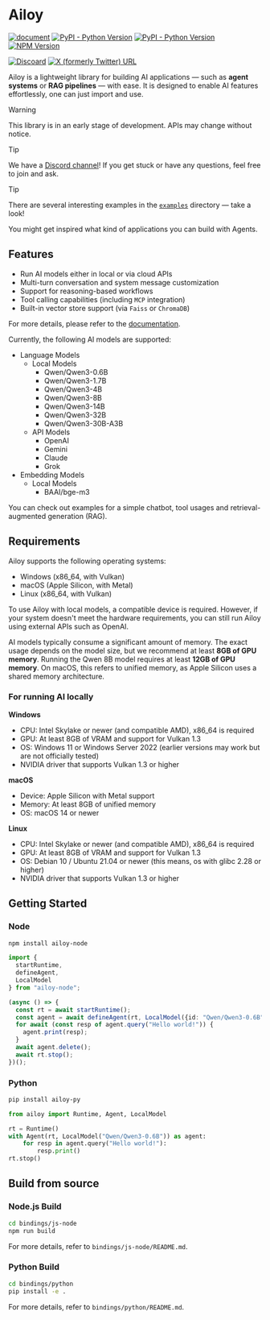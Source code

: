 # Ailoy

[![document](https://img.shields.io/badge/document-latest-2ea44f)](https://brekkylab.github.io/ailoy/)
[![PyPI - Python Version](https://img.shields.io/pypi/pyversions/ailoy-py)](https://pypi.org/project/ailoy-py/)
[![PyPI - Python Version](https://img.shields.io/pypi/v/ailoy-py)](https://pypi.org/project/ailoy-py/)
[![NPM Version](https://img.shields.io/npm/v/ailoy-node)](https://www.npmjs.com/package/ailoy-node)

[![Discoard](https://img.shields.io/badge/Discord-7289DA?logo=discord&logoColor=white)](https://discord.gg/27rx3EJy3P)
[![X (formerly Twitter) URL](https://img.shields.io/twitter/url?url=https%3A%2F%2Fx.com%2Failoy_co)](https://x.com/ailoy_co)


Ailoy is a lightweight library for building AI applications — such as **agent systems** or **RAG pipelines** — with ease. It is designed to enable AI features effortlessly, one can just import and use.

> [!WARNING]
> This library is in an early stage of development. APIs may change without notice.

> [!TIP]
> We have a [Discord channel](https://discord.gg/27rx3EJy3P)! If you get stuck or have any questions, feel free to join and ask.

> [!TIP]
> There are several interesting examples in the [`examples`](./examples) directory — take a look!
>
> You might get inspired what kind of applications you can build with Agents.

## Features

- Run AI models either in local or via cloud APIs
- Multi-turn conversation and system message customization
- Support for reasoning-based workflows
- Tool calling capabilities (including `MCP` integration)
- Built-in vector store support (via `Faiss` or `ChromaDB`)

For more details, please refer to the [documentation](https://brekkylab.github.io/ailoy/).

Currently, the following AI models are supported:
- Language Models
  - Local Models
    - Qwen/Qwen3-0.6B
    - Qwen/Qwen3-1.7B
    - Qwen/Qwen3-4B
    - Qwen/Qwen3-8B
    - Qwen/Qwen3-14B
    - Qwen/Qwen3-32B
    - Qwen/Qwen3-30B-A3B
  - API Models
    - OpenAI
    - Gemini
    - Claude
    - Grok
- Embedding Models
  - Local Models
    - BAAI/bge-m3

You can check out examples for a simple chatbot, tool usages and retrieval-augmented generation (RAG).

## Requirements

Ailoy supports the following operating systems:
- Windows (x86_64, with Vulkan)
- macOS (Apple Silicon, with Metal)
- Linux (x86_64, with Vulkan)

To use Ailoy with local models, a compatible device is required.
However, if your system doesn't meet the hardware requirements, you can still run Ailoy using external APIs such as OpenAI.

AI models typically consume a significant amount of memory.
The exact usage depends on the model size, but we recommend at least **8GB of GPU memory**.
Running the Qwen 8B model requires at least **12GB of GPU memory**.
On macOS, this refers to unified memory, as Apple Silicon uses a shared memory architecture.

### For running AI locally

**Windows**
- CPU: Intel Skylake or newer (and compatible AMD), x86_64 is required
- GPU: At least 8GB of VRAM and support for Vulkan 1.3
- OS: Windows 11 or Windows Server 2022 (earlier versions may work but are not officially tested)
- NVIDIA driver that supports Vulkan 1.3 or higher

**macOS**
- Device: Apple Silicon with Metal support
- Memory: At least 8GB of unified memory
- OS: macOS 14 or newer

**Linux**
- CPU: Intel Skylake or newer (and compatible AMD), x86_64 is required
- GPU: At least 8GB of VRAM and support for Vulkan 1.3
- OS: Debian 10 / Ubuntu 21.04 or newer (this means, os with glibc 2.28 or higher)
- NVIDIA driver that supports Vulkan 1.3 or higher

## Getting Started

### Node

```sh
npm install ailoy-node
```

```typescript
import {
  startRuntime,
  defineAgent,
  LocalModel
} from "ailoy-node";

(async () => {
  const rt = await startRuntime();
  const agent = await defineAgent(rt, LocalModel({id: "Qwen/Qwen3-0.6B"}));
  for await (const resp of agent.query("Hello world!")) {
    agent.print(resp);
  }
  await agent.delete();
  await rt.stop();
})();
```

### Python

```sh
pip install ailoy-py
```

```python
from ailoy import Runtime, Agent, LocalModel

rt = Runtime()
with Agent(rt, LocalModel("Qwen/Qwen3-0.6B")) as agent:
    for resp in agent.query("Hello world!"):
        resp.print()
rt.stop()
```

## Build from source

### Node.js Build

```bash
cd bindings/js-node
npm run build
```

For more details, refer to `bindings/js-node/README.md`.

### Python Build

```bash
cd bindings/python
pip install -e .
```

For more details, refer to `bindings/python/README.md`.
